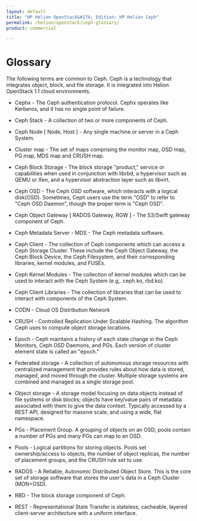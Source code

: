 ```yaml
---
layout: default
title: "HP Helion OpenStack&#174; Edition: HP Helion Ceph"
permalink: /helion/openstack/ceph-glossary/
product: commercial

---
```

<!--UNDER REVISION-->


<script>

function PageRefresh {
onLoad="window.refresh"
}

PageRefresh();

</script>
<!--
<p style="font-size: small;"> <a href="/helion/openstack/install-beta/kvm/">&#9664; PREV</a> | <a href="/helion/openstack/install-beta-overview/">&#9650; UP</a> | <a href="/helion/openstack/install-beta/esx/">NEXT &#9654;</a> </p>--->


# Glossary
The following terms are common to Ceph. Ceph is a technology that integrates object, block, and file storage. It is integrated into Helion OpenStack 1.1 cloud environments. 

* Cephx - The Ceph authentication protocol. Cephx operates like Kerberos, and it has no single point of failure.

* Ceph Stack - A collection of two or more components of Ceph.

* Ceph Node [ Node, Host ] - Any single machine or server in a Ceph System.

* Cluster map - The set of maps comprising the monitor map, OSD map, PG map, MDS map and CRUSH map.

* Ceph Block Storage - The block storage "product," service or capabilities when used in conjunction with librbd, a hypervisor such as QEMU or Xen, and a hypervisor abstraction layer such as libvirt.

* Ceph OSD - The Ceph OSD software, which interacts with a logical disk(OSD). Sometimes, Ceph users use the term "OSD" to refer to "Ceph OSD Daemon", though the proper term is "Ceph OSD".

* Ceph Object Gateway [ RADOS Gateway, RGW ] - The S3/Swift gateway component of Ceph.

* Ceph Metadata Server - MDS - The Ceph metadata software.

* Ceph Client - The collection of Ceph components which can access a Ceph Storage Cluster. These include the Ceph Object Gateway, the Ceph Block Device, the Ceph Filesystem, and their corresponding libraries, kernel modules, and FUSEs.

* Ceph Kernel Modules - The collection of kernel modules which can be used to interact with the Ceph System (e.g,. ceph.ko, rbd.ko).

* Ceph Client Libraries - The collection of libraries that can be used to interact with components of the Ceph System.

* CODN - Cloud OS Distribution Network

* CRUSH - Controlled Replication Under Scalable Hashing. The algorithm Ceph uses to compute object storage locations.

* Epoch - Ceph maintains a history of each state change in the Ceph Monitors, Ceph OSD Daemons, and PGs. Each version of cluster element state is called an "epoch."

* Federated storage - A collection of autonomous storage resources with centralized management that provides rules about how data is stored, managed, and moved through the cluster. Multiple storage systems are combined and managed as a single storage pool.

* Object storage - A storage model focusing on data objects instead of file systems or disk blocks; objects have key/value pairs of metadata associated with them to give the data context. Typically accessed by a REST API, designed for massive scale, and using a wide, flat namespace.

* PGs - Placement Group. A grouping of objects on an OSD; pools contain a number of PGs and many PGs can map to an OSD.

* Pools - Logical partitions for storing objects. Pools set ownership/access to objects, the number of object replicas, the number of placement groups, and the CRUSH rule set to use.

* RADOS - A Reliable, Autonomic Distributed Object Store. This is the core set of storage software that stores the user's data in a Ceph Cluster (MON+OSD).

* RBD - The block storage component of Ceph.

* REST - Representational State Transfer is stateless, cacheable, layered client-server architecture with a uniform interface.

